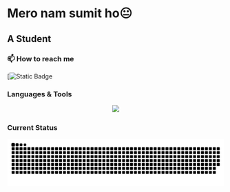 # Mero nam sumit ho😐

## A Student

### 📫 How to reach me

[![Static Badge](https://skillicons.dev/icons?i=instagram)
[](https://www.instagram.com/goku_chann_)

### Languages & Tools

<p align="center">
    <img src="https://skillicons.dev/icons?i=express,nodejs,html,css,java,react,git,js,postgres,bash" />
  </a>
</p>

### Current Status
<picture>
  <source media="(prefers-color-scheme: dark)" srcset="https://raw.githubusercontent.com/platane/platane/output/github-contribution-grid-snake-dark.svg">
  <source media="(prefers-color-scheme: light)" srcset="https://raw.githubusercontent.com/platane/platane/output/github-contribution-grid-snake.svg">
  <img alt="github contribution grid snake animation" src="https://raw.githubusercontent.com/platane/platane/output/github-contribution-grid-snake.svg">
</picture>
